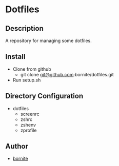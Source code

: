 Dotfiles
====

## Description
A repository for managing some dotfiles.

## Install
  - Clone from github
    - git clone git@github.com:bornite/dotfiles.git
  - Run setup.sh

## Directory Configuration
  - dotfiles
    - screenrc
    - zshrc
    - zshenv
    - zprofile

## Author
  - [bornite](https://github.com/bornite)
